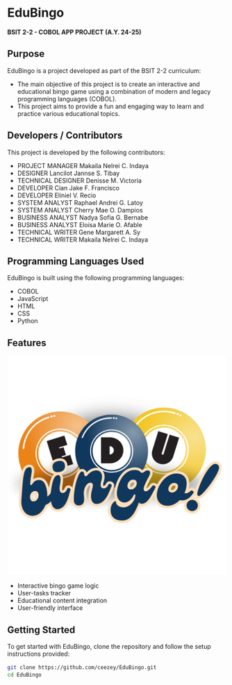 # EduBingo

**BSIT 2-2 - COBOL APP PROJECT (A.Y. 24-25)**

## Purpose

EduBingo is a project developed as part of the BSIT 2-2 curriculum: 
- The main objective of this project is to create an interactive and educational bingo game using a combination of modern and legacy programming languages (COBOL). 
- This project aims to provide a fun and engaging way to learn and practice various educational topics.

## Developers / Contributors

This project is developed by the following contributors:

- PROJECT MANAGER           Makaila Nelrei C. Indaya
- DESIGNER                  Lancilot Jannse S. Tibay
- TECHNICAL DESIGNER        Denisse M. Victoria
- DEVELOPER                 Cian Jake F. Francisco
- DEVELOPER                 Eliniel V. Recio
- SYSTEM ANALYST            Raphael Andrei G. Latoy
- SYSTEM ANALYST            Cherry Mae O. Dampios
- BUSINESS ANALYST          Nadya Sofia G. Bernabe
- BUSINESS ANALYST          Eloisa Marie O. Afable
- TECHNICAL WRITER          Gene Margarett A. Sy
- TECHNICAL WRITER          Makaila Nelrei C. Indaya

## Programming Languages Used

EduBingo is built using the following programming languages:

- COBOL 
- JavaScript 
- HTML 
- CSS 
- Python 

## Features

![EduBingo Logo](/static/css/img/logo.png) 

- Interactive bingo game logic
- User-tasks tracker
- Educational content integration
- User-friendly interface

## Getting Started

To get started with EduBingo, clone the repository and follow the setup instructions provided:

```bash
git clone https://github.com/ceezey/EduBingo.git
cd EduBingo